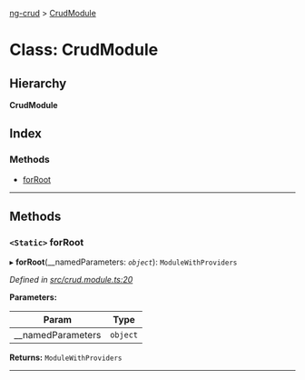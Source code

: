 [ng-crud](../README.md) > [CrudModule](../classes/crudmodule.md)

# Class: CrudModule

## Hierarchy

**CrudModule**

## Index

### Methods

* [forRoot](crudmodule.md#forroot)

---

## Methods

<a id="forroot"></a>

### `<Static>` forRoot

▸ **forRoot**(__namedParameters: *`object`*): `ModuleWithProviders`

*Defined in [src/crud.module.ts:20](https://github.com/salsita/ng-modules/blob/34a93e1/libs/ng-crud/src/crud.module.ts#L20)*

**Parameters:**

| Param | Type |
| ------ | ------ |
| __namedParameters | `object` |

**Returns:** `ModuleWithProviders`

___

